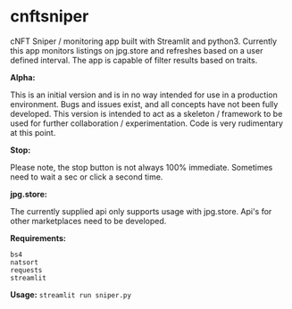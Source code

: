 # cnftsniper
cNFT Sniper / monitoring app built with Streamlit and python3. Currently this app monitors listings on jpg.store and refreshes based on a user defined interval. The app is capable of filter results based on traits.

__Alpha:__

This is an initial version and is in no way intended for use in a production environment. Bugs and issues exist, and all concepts have not been fully developed. This version is intended to act as a skeleton / framework to be used for further collaboration / experimentation. Code is very rudimentary at this point.

__Stop:__

Please note, the stop button is not always 100% immediate. Sometimes need to wait a sec or click a second time.

__jpg.store:__

The currently supplied api only supports usage with jpg.store. Api's for other marketplaces need to be developed.

__Requirements:__
```
bs4
natsort
requests
streamlit
```

__Usage:__
`streamlit run sniper.py`
